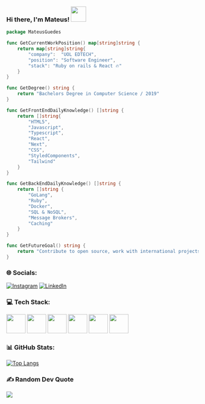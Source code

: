 ###  Hi there, I'm Mateus! <img src="https://media.giphy.com/media/WUlplcMpOCEmTGBtBW/giphy.gif" width="40"> 

```go
package MateusGuedes

func GetCurrentWorkPosition() map[string]string {
	return map[string]string{
		"company":  "UOL EDTECH",
		"position": "Software Engineer",
		"stack": "Ruby on rails & React 🔥"
	}
}

func GetDegree() string {
	return "Bachelors Degree in Computer Science / 2019"
}

func GetFrontEndDailyKnowledge() []string {
	return []string{
		"HTML5",
		"Javascript",
		"Typescript",
		"React",
		"Next",
		"CSS",
		"StyledComponents",
		"Tailwind"
	}
}

func GetBackEndDailyKnowledge() []string {
	return []string {
		"GoLang",
		"Ruby",
		"Docker",
		"SQL & NoSQL",
		"Message Brokers",
		"Caching"
	}
}

func GetFutureGoal() string {
	return "Contribute to open source, work with international projects and help a lot with knowledge"
}
```
### 🌐 Socials:
[![Instagram](https://img.shields.io/badge/Instagram-%23E4405F.svg?logo=Instagram&logoColor=white)](https://www.instagram.com/mxteusg/) [![LinkedIn](https://img.shields.io/badge/LinkedIn-%230077B5.svg?logo=linkedin&logoColor=white)](https://www.linkedin.com/in/mateusguedess/t) 

### 💻 Tech Stack:

<p float="left">
<img src="https://assets.exercism.org/tracks/go.svg" width="50" height="50">
<img src="https://assets.exercism.org/tracks/typescript.svg" width="50" height="50">
<img src="https://upload.wikimedia.org/wikipedia/commons/thumb/a/a7/React-icon.svg/1024px-React-icon.svg.png" width="50" height="50">
<img src="https://assets.exercism.org/tracks/ruby.svg" width="50" height="50">
<img src="https://assets.exercism.org/tracks/javascript.svg" width="50" height="50">
<img src="https://www.svgrepo.com/show/7866/html.svg" width="50" height="50">
</p>

### 📊 GitHub Stats:

[![Top Langs](https://github-readme-stats.vercel.app/api/top-langs/?username=MateusGuedess&theme=dracula)](https://github.com/anuraghazra/github-readme-stats)

### ✍️ Random Dev Quote
![](https://quotes-github-readme.vercel.app/api?type=horizontal&theme=radical)
